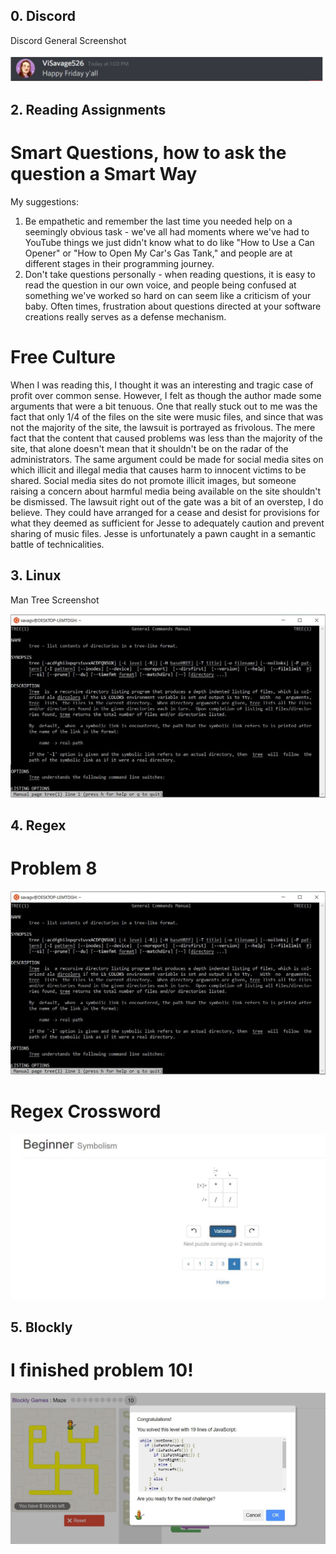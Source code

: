 ## 0. Discord
Discord General Screenshot

![general message screenshot](https://github.com/VictoriaSavage526/oss-repo-template/blob/master/Discord_Message.JPG)

## 2. Reading Assignments

# Smart Questions, how to ask the question a Smart Way

My suggestions:

1. Be empathetic and remember the last time you needed help on a seemingly obvious task - we've all had moments where we've had to YouTube things we just didn't know what to do like "How to Use a Can Opener" or "How to Open My Car's Gas Tank," and people are at different stages in their programming journey.
2. Don't take questions personally - when reading questions, it is easy to read the question in our own voice, and people being confused at something we've worked so hard on can seem like a criticism of your baby. Often times, frustration about questions directed at your software creations really serves as a defense mechanism. 

# Free Culture

When I was reading this, I thought it was an interesting and tragic case of profit over common sense. However, I felt as though the author made some arguments that were a bit tenuous. One that really stuck out to me was the fact that only 1/4 of the files on the site were music files, and since that was not the majority of the site, the lawsuit is portrayed as frivolous. The mere fact that the content that caused problems was less than the majority of the site, that alone doesn't mean that it shouldn't be on the radar of the administrators. The same argument could be made for social media sites on which illicit and illegal media that causes harm to innocent victims to be shared. Social media sites do not promote illicit images, but someone raising a concern about harmful media being available on the site shouldn't be dismissed. The lawsuit right out of the gate was a bit of an overstep, I do believe. They could have arranged for a cease and desist for provisions for what they deemed as sufficient for Jesse to adequately caution and prevent sharing of music files. Jesse is unfortunately a pawn caught in a semantic battle of technicalities.


## 3. Linux 
Man Tree Screenshot

![Man Tree Screenshot](https://github.com/VictoriaSavage526/oss-repo-template/blob/master/Man_tree.JPG)

## 4. Regex

# Problem 8


![Problem 8 Screenshot](https://github.com/VictoriaSavage526/oss-repo-template/blob/master/Man_tree.JPG)

# Regex Crossword

![Regex Crossword](https://github.com/VictoriaSavage526/oss-repo-template/blob/master/Regex_Crossword.JPG)

## 5. Blockly

# I finished problem 10!

![Blockly](https://github.com/VictoriaSavage526/oss-repo-template/blob/master/Blockly.JPG)

